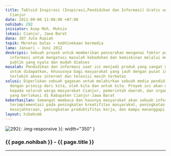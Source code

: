 ```yaml
---
title: Tabloid Inspirasi (Inspirasi,Pendidikan dan Informasi) Gratis untuk Masyarakat
  Cianjur
date: 2011-09-06 11:08:00 +07:00
nohibah: 292
inisiator: Asep Moh. Muhsin
lokasi: Cianjur, Jawa Barat
dana: 307 Juta Rupiah
topik: Meretas batas – kebhinekaan bermedia
lama: Januari – Juni 2012
deskripsi: Sebuah proyek untuk memberikan pencerahan mengenai faktor pendidikan dan
  informasi untuk mengatasi masalah kebodohan dan kemiskinan melalui media informasi
  publik yang nyata dan mudah diakses
masalah: Pendidikan dan informasi saat ini menjadi produk yang sangat mahal dan sulit
  untuk didapatkan, khususnya bagi masyarakat yang jauh dengan pusat informasi lokal,
  terlebih akses internet dan televisi masih terbatas
solusi: Diperlukan sebuah gagasan untuk melahirkan sebuah media pendidikan dan informasi
  dengan prinsip dari kita, oleh kita dan untuk kita. Proyek ini akan memberi keuntungan
  kepada seluruh warga masyarakat Cianjur, pemerintah daerah, dan organisasi terkait
  yang berlokasi di Kabupaten Cianjur-Jawa Barat
keberhasilan: Semangat membaca dan hausnya masyarakat akan sebuah informasi, yang
  terimplementasi pada peningkatan kreatifitas masyarakat, peningkatan ekonomi dan
  kesejahteraan, peningkatan produktifitas kerja, dan mampu menanggapi isu-isu lokal
layout: hibahcmb
---
```


![292](/static/img/hibahcmb/292.png){: .img-responsive }{: width="350" }

### {{ page.nohibah }} - {{ page.title }}

---
